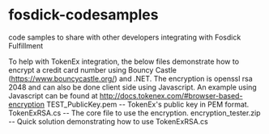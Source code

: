 # fosdick-codesamples
code samples to share with other developers integrating with Fosdick Fulfillment


To help with TokenEx integration, the below files demonstrate how to encrypt a credit card number using Bouncy Castle (https://www.bouncycastle.org/) and .NET. The encryption is openssl rsa 2048 and can also be done client side using Javascript.  An example using Javascript can be found at http://docs.tokenex.com/#browser-based-encryption
TEST_PublicKey.pem -- TokenEx's public key in PEM format.
TokenExRSA.cs -- The core file to use the encryption.
encryption_tester.zip -- Quick solution demonstrating how to use TokenExRSA.cs

